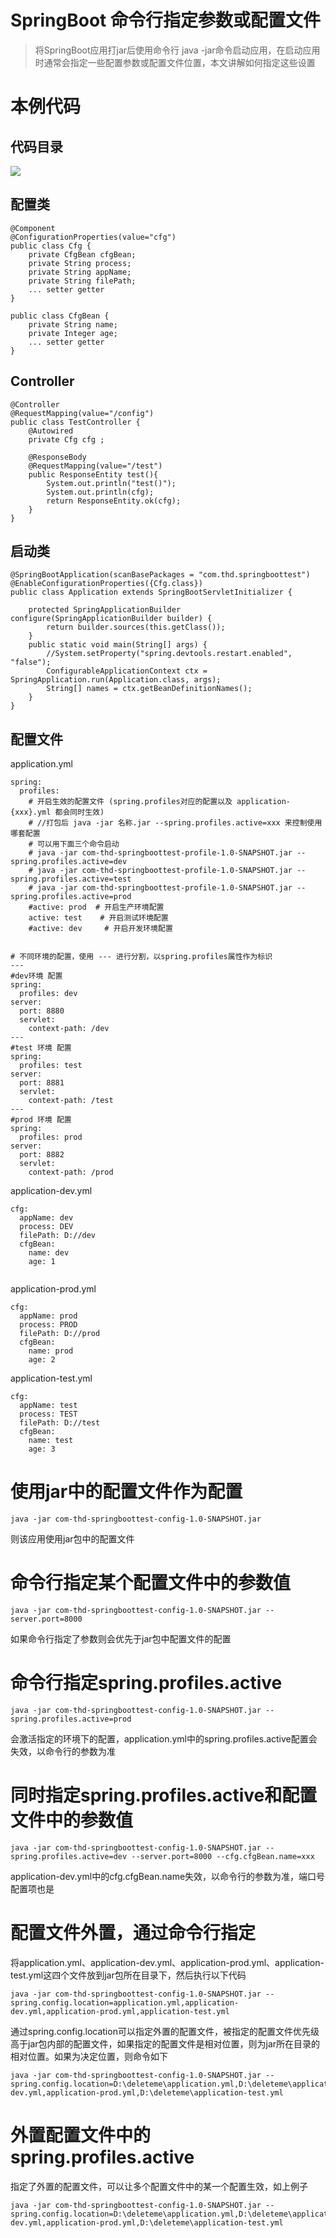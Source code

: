 # SpringBoot 命令行指定参数或配置文件

> 将SpringBoot应用打jar后使用命令行 java -jar命令启动应用，在启动应用时通常会指定一些配置参数或配置文件位置，本文讲解如何指定这些设置



# 本例代码

## 代码目录

![](01.png)

## 配置类

```
@Component
@ConfigurationProperties(value="cfg")
public class Cfg {
    private CfgBean cfgBean;
    private String process;
    private String appName;
    private String filePath;
    ... setter getter 
}
```



```
public class CfgBean {
    private String name;
    private Integer age;
    ... setter getter
}
```

## Controller

```
@Controller
@RequestMapping(value="/config")
public class TestController {
    @Autowired
    private Cfg cfg ;

    @ResponseBody
    @RequestMapping(value="/test")
    public ResponseEntity test(){
        System.out.println("test()");
        System.out.println(cfg);
        return ResponseEntity.ok(cfg);
    }
}

```



## 启动类

```
@SpringBootApplication(scanBasePackages = "com.thd.springboottest")
@EnableConfigurationProperties({Cfg.class})
public class Application extends SpringBootServletInitializer {

    protected SpringApplicationBuilder configure(SpringApplicationBuilder builder) {
        return builder.sources(this.getClass());
    }
    public static void main(String[] args) {
        //System.setProperty("spring.devtools.restart.enabled", "false");
        ConfigurableApplicationContext ctx = SpringApplication.run(Application.class, args);
        String[] names = ctx.getBeanDefinitionNames();
    }
}
```

## 配置文件

application.yml

```
spring:
  profiles:
    # 开启生效的配置文件 (spring.profiles对应的配置以及 application-{xxx}.yml 都会同时生效)
    # //打包后 java -jar 名称.jar --spring.profiles.active=xxx 来控制使用哪套配置
    # 可以用下面三个命令启动
    # java -jar com-thd-springboottest-profile-1.0-SNAPSHOT.jar --spring.profiles.active=dev
    # java -jar com-thd-springboottest-profile-1.0-SNAPSHOT.jar --spring.profiles.active=test
    # java -jar com-thd-springboottest-profile-1.0-SNAPSHOT.jar --spring.profiles.active=prod
    #active: prod  # 开启生产环境配置
    active: test    # 开启测试环境配置
    #active: dev     # 开启开发环境配置


# 不同环境的配置，使用 --- 进行分割，以spring.profiles属性作为标识
---
#dev环境 配置
spring:
  profiles: dev
server:
  port: 8880
  servlet:
    context-path: /dev
---
#test 环境 配置
spring:
  profiles: test
server:
  port: 8881
  servlet:
    context-path: /test
---
#prod 环境 配置
spring:
  profiles: prod
server:
  port: 8882
  servlet:
    context-path: /prod

```
application-dev.yml
```
cfg:
  appName: dev
  process: DEV
  filePath: D://dev
  cfgBean:
    name: dev
    age: 1


```
application-prod.yml
```
cfg:
  appName: prod
  process: PROD
  filePath: D://prod
  cfgBean:
    name: prod
    age: 2

```
application-test.yml
```
cfg:
  appName: test
  process: TEST
  filePath: D://test
  cfgBean:
    name: test
    age: 3

```



# 使用jar中的配置文件作为配置

```
java -jar com-thd-springboottest-config-1.0-SNAPSHOT.jar
```

则该应用使用jar包中的配置文件



# 命令行指定某个配置文件中的参数值

```
java -jar com-thd-springboottest-config-1.0-SNAPSHOT.jar --server.port=8000
```

如果命令行指定了参数则会优先于jar包中配置文件的配置



# 命令行指定spring.profiles.active

```
java -jar com-thd-springboottest-config-1.0-SNAPSHOT.jar --spring.profiles.active=prod
```

会激活指定的环境下的配置，application.yml中的spring.profiles.active配置会失效，以命令行的参数为准



# 同时指定spring.profiles.active和配置文件中的参数值

```
java -jar com-thd-springboottest-config-1.0-SNAPSHOT.jar --spring.profiles.active=dev --server.port=8000 --cfg.cfgBean.name=xxx
```

application-dev.yml中的cfg.cfgBean.name失效，以命令行的参数为准，端口号配置项也是

# 配置文件外置，通过命令行指定

将application.yml、application-dev.yml、application-prod.yml、application-test.yml这四个文件放到jar包所在目录下，然后执行以下代码

```
java -jar com-thd-springboottest-config-1.0-SNAPSHOT.jar --spring.config.location=application.yml,application-dev.yml,application-prod.yml,application-test.yml
```

通过spring.config.location可以指定外置的配置文件，被指定的配置文件优先级高于jar包内部的配置文件，如果指定的配置文件是相对位置，则为jar所在目录的相对位置。如果为决定位置，则命令如下

```
java -jar com-thd-springboottest-config-1.0-SNAPSHOT.jar --spring.config.location=D:\deleteme\application.yml,D:\deleteme\application-dev.yml,application-prod.yml,D:\deleteme\application-test.yml
```



# 外置配置文件中的spring.profiles.active

指定了外置的配置文件，可以让多个配置文件中的某一个配置生效，如上例子

```
java -jar com-thd-springboottest-config-1.0-SNAPSHOT.jar --spring.config.location=D:\deleteme\application.yml,D:\deleteme\application-dev.yml,application-prod.yml,D:\deleteme\application-test.yml
```

